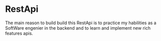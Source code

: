 # RestApi 

The main reason to build build this RestApi
is to practice my habilities as a SoftWare engenier in the backend
and to learn and implement new rich features apis.

